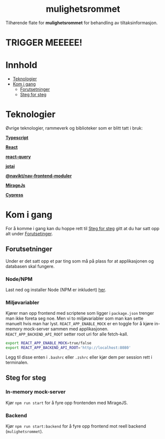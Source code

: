 <h1 align="center">mulighetsrommet</h1>
<p>
Tilhørende flate for <strong>mulighetsrommet</strong> for behandling av tiltaksinformasjon.
</p>

# TRIGGER MEEEEE!

# Innhold

- [Teknologier](#teknologier)
- [Kom i gang](#kom-i-gang)
  - [Forutsetninger](#forutsetninger)
  - [Steg for steg](#steg-for-steg)

# <a name="teknologier"></a>Teknologier

Øvrige teknologier, rammeverk og biblioteker som er blitt tatt i bruk:

[**Typescript**](https://www.typescriptlang.org/)

[**React**](https://reactjs.org/)

[**react-query**](https://react-query.tanstack.com/)

[**jotai**](https://github.com/pmndrs/jotai)

[**@navikt/nav-frontend-moduler**](https://github.com/navikt/nav-frontend-moduler)

[**MirageJs**](https://miragejs.com/)

[**Cypress**](https://www.cypress.io/)

# <a name="kom-i-gang"></a>Kom i gang

For å komme i gang kan du hoppe rett til [Steg for steg](#steg-for-steg) gitt at du har satt opp alt under [Forutsetinger](#forutsetninger).

## <a name="forutsetninger"></a>Forutsetninger

Under er det satt opp et par ting som må på plass for at applikasjonen og databasen skal fungere.

### Node/NPM

Last ned og installer Node (NPM er inkludert) [her](https://nodejs.org/en/).

### Miljøvariabler

Kjører man opp frontend med scriptene som ligger i `package.json` trenger man ikke foreta seg noe. Men vi to miljøvariabler som man kan sette manuelt hvis man har lyst. `REACT_APP_ENABLE_MOCK` er en toggle for å kjøre in-memory mock-server sammen med applikasjonen. `REACT_APP_BACKEND_API_ROOT` setter root uri for alle fetch-kall.

```sh
export REACT_APP_ENABLE_MOCK=true/false
export REACT_APP_BACKEND_API_ROOT='http://localhost:8080'
```

Legg til disse enten i `.bashrc` eller `.zshrc` eller kjør dem per session rett i terminalen.

## <a name="steg-for-steg"></a>Steg for steg

### In-memory mock-server

Kjør `npm run start` for å fyre opp frontenden med MirageJS.

### Backend

Kjør `npm run start:backend` for å fyre opp frontend mot reell backend (`mulighetsrommet`).
